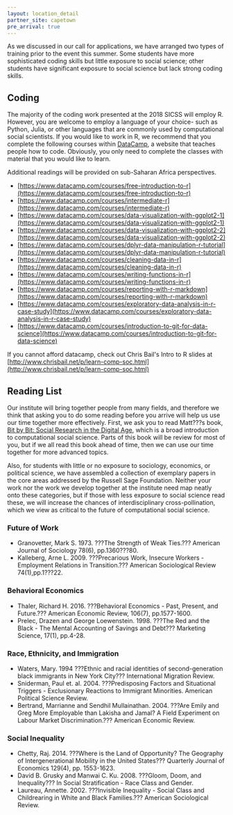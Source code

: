 ```yaml
---
layout: location_detail
partner_site: capetown
pre_arrival: true
---
```


As we discussed in our call for applications, we have arranged two types of training prior to the event this summer. Some students have more sophisticated coding skills but little exposure to social science; other students have significant exposure to social science but lack strong coding skills.

## Coding

The majority of the coding work presented at the 2018 SICSS will employ R.  However, you are welcome to employ a language of your choice- such as Python, Julia, or other languages that are commonly used by computational social scientists. If you would like to work in R, we recommend that you complete the following courses within [DataCamp](https://www.datacamp.com), a website that teaches people how to code.  Obviously, you only need to complete the classes with material that you would like to learn.

Additional readings will be provided on sub-Saharan Africa perspectives.

  - [https://www.datacamp.com/courses/free-introduction-to-r](https://www.datacamp.com/courses/free-introduction-to-r)
  - [https://www.datacamp.com/courses/intermediate-r](https://www.datacamp.com/courses/intermediate-r)
  - [https://www.datacamp.com/courses/data-visualization-with-ggplot2-1](https://www.datacamp.com/courses/data-visualization-with-ggplot2-1)
  - [https://www.datacamp.com/courses/data-visualization-with-ggplot2-2](https://www.datacamp.com/courses/data-visualization-with-ggplot2-2)
  - [https://www.datacamp.com/courses/dplyr-data-manipulation-r-tutorial](https://www.datacamp.com/courses/dplyr-data-manipulation-r-tutorial)
  - [https://www.datacamp.com/courses/cleaning-data-in-r](https://www.datacamp.com/courses/cleaning-data-in-r)
  - [https://www.datacamp.com/courses/writing-functions-in-r](https://www.datacamp.com/courses/writing-functions-in-r)
  - [https://www.datacamp.com/courses/reporting-with-r-markdown](https://www.datacamp.com/courses/reporting-with-r-markdown)
  - [https://www.datacamp.com/courses/exploratory-data-analysis-in-r-case-study](https://www.datacamp.com/courses/exploratory-data-analysis-in-r-case-study)
  - [https://www.datacamp.com/courses/introduction-to-git-for-data-science](https://www.datacamp.com/courses/introduction-to-git-for-data-science)

If you cannot afford datacamp, check out Chris Bail's Intro to R slides at [http://www.chrisbail.net/p/learn-comp-soc.html](http://www.chrisbail.net/p/learn-comp-soc.html)

## Reading List

Our institute will bring together people from many fields, and therefore we think that asking you to do some reading before you arrive will help us use our time together more effectively.  First, we ask you to read Matt???s book, [Bit by Bit: Social Research in the Digital Age](http://www.bitbybitbook.com), which is a broad introduction to computational social science.  Parts of this book will be review for most of you, but if we all read this book ahead of time, then we can use our time together for more advanced topics.

Also, for students with little or no exposure to sociology, economics, or political science, we have assembled a collection of exemplary papers in the core areas addressed by the Russell Sage Foundation. Neither your work nor the work we develop together at the institute need map neatly onto these categories, but if those with less exposure to social science read these, we will increase the chances of interdisciplinary cross-pollination, which we view as critical to the future of computational social science.


### Future of Work
  - Granovetter, Mark S. 1973. ???The Strength of Weak Ties.??? American Journal of Sociology 78(6), pp.1360???80.
  - Kalleberg, Arne L. 2009. ???Precarious Work, Insecure Workers - Employment Relations in Transition.??? American Sociological Review 74(1),pp.1???22.

### Behavioral Economics
  - Thaler, Richard H. 2016. ???Behavioral Economics - Past, Present, and Future.??? American Economic Review, 106(7), pp.1577-1600.
  - Prelec, Drazen and George Loewenstein. 1998. ???The Red and the Black - The Mental Accounting of Savings and Debt??? Marketing Science, 17(1), pp.4-28.

### Race, Ethnicity, and Immigration
  - Waters, Mary. 1994 ???Ethnic and racial identities of second-generation black immigrants in New York City??? International Migration Review.
  - Sniderman, Paul et. al. 2004. ???Predisposing Factors and Situational Triggers - Exclusionary Reactions to Immigrant Minorities. American Political Science Review.
  - Bertrand, Marrianne and Sendhil Mullainathan. 2004. ???Are Emily and Greg More Employable than Lakisha and Jamal? A Field Experiment on Labour Market Discrimination.??? American Economic Review.

### Social Inequality
  - Chetty, Raj. 2014. ???Where is the Land of Opportunity? The Geography of Intergenerational Mobility in the United States??? Quarterly Journal of Economics 129(4), pp. 1553-1623.
  - David B. Grusky and Manwai C. Ku. 2008. ???Gloom, Doom, and Inequality??? In Social Stratification - Race Class and Gender.
  - Laureau, Annette. 2002. ???Invisible Inequality - Social Class and Childrearing in White and Black Families.??? American Sociological Review.
